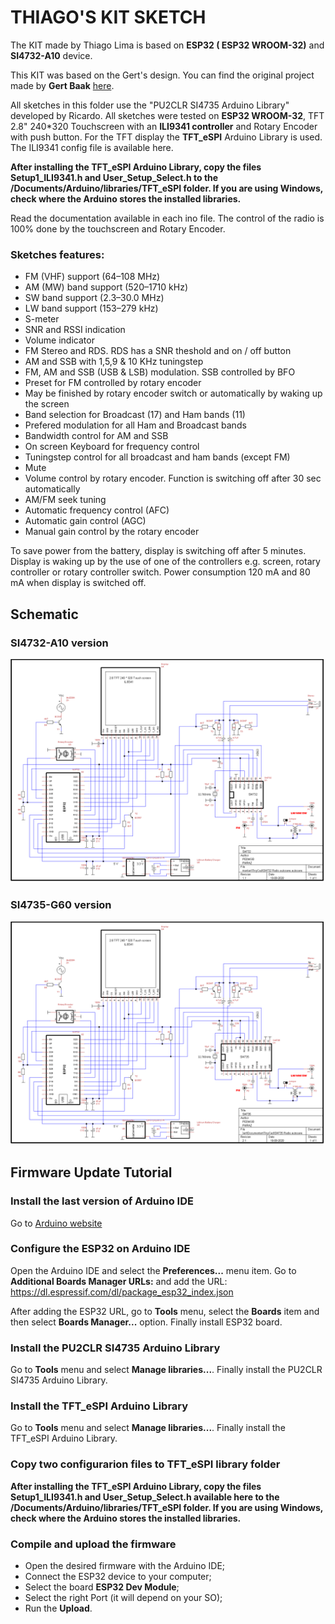 
# THIAGO'S KIT SKETCH

The KIT made by Thiago Lima is based on __ESP32 ( ESP32 WROOM-32)__ and __SI4732-A10__ device. 

This KIT was based on the Gert's design. You can find the original project made by __Gert Baak__ [here](https://github.com/pe0mgb/SI4735-Radio-ESP32-Touchscreen-Arduino?fbclid=IwAR3TQd2j4HxAFvpcGkbXiPuDly8m2OnGclTDiqthnkbqqe2fN1McP2m3WSI).


All sketches in this folder use the "PU2CLR SI4735 Arduino Library" developed by Ricardo.
All sketches were tested on __ESP32 WROOM-32__, TFT 2.8" 240*320 Touchscreen with an __ILI9341 controller__ and Rotary Encoder with push button. For the TFT display the __TFT_eSPI__ Arduino Library is used. The ILI9341 config file is available here.

__After installing the TFT_eSPI Arduino Library, copy the files Setup1_ILI9341.h and User_Setup_Select.h to the /Documents/Arduino/libraries/TFT_eSPI folder. If you are using Windows, check where the Arduino stores the installed libraries.__ 

Read the documentation available in each ino file. The control of the radio is 100% done by the touchscreen and Rotary Encoder.


### Sketches features:

* FM (VHF) support (64–108 MHz)
* AM (MW) band support (520–1710 kHz)
* SW band support (2.3–30.0 MHz)
* LW band support (153–279 kHz)
* S-meter
* SNR and RSSI indication
* Volume indicator
* FM Stereo and RDS. RDS has a SNR theshold and on / off button
* AM and SSB with 1,5,9 & 10 KHz tuningstep
* FM, AM and SSB (USB & LSB) modulation. SSB controlled by BFO
* Preset for FM controlled by rotary encoder 
* May be finished by rotary encoder switch or automatically by waking up the screen 
* Band selection for Broadcast (17) and Ham bands (11)
* Prefered modulation for all Ham and Broadcast bands
* Bandwidth control for AM and SSB
* On screen Keyboard for frequency control
* Tuningstep control for all broadcast and ham bands (except FM) 
* Mute
* Volume control by rotary encoder. Function is switching off after 30 sec automatically
* AM/FM seek tuning
* Automatic frequency control (AFC)
* Automatic gain control (AGC)
* Manual gain control by the rotary encoder
 
To save power from the battery, display is switching off after 5 minutes. 
Display is waking up by the use of one of the controllers e.g. screen, rotary controller or rotary controller switch.  Power consumption 120 mA and 80 mA when display is switched off.


## Schematic 

### SI4732-A10 version 

![SI4732-A10 version](./SI4732_Radio_schematics.png)


### SI4735-G60 version


![SI4732-A10 version](./SI4735_Radio_schematics.png)


## Firmware Update Tutorial


### Install the last version of Arduino IDE

Go to [Arduino website](https://www.arduino.cc/)

### Configure the ESP32 on Arduino IDE 

Open the Arduino IDE and select the __Preferences...__ menu item. 
Go to __Additional Boards Manager URLs:__ and add the URL: https://dl.espressif.com/dl/package_esp32_index.json
 
After adding the ESP32 URL, go to __Tools__ menu, select the __Boards__ item and then select __Boards Manager...__ option. Finally install ESP32 board.


### Install the PU2CLR SI4735 Arduino Library

Go to __Tools__ menu and select __Manage libraries...__. Finally install the PU2CLR SI4735 Arduino Library.


### Install the TFT_eSPI  Arduino Library

Go to __Tools__ menu and select __Manage libraries...__. Finally install the TFT_eSPI Arduino Library.


### Copy two configurarion files to TFT_eSPI library folder

__After installing the TFT_eSPI Arduino Library, copy the files Setup1_ILI9341.h and User_Setup_Select.h available here to the /Documents/Arduino/libraries/TFT_eSPI folder. If you are using Windows, check where the Arduino stores the installed libraries.__ 

### Compile and upload the firmware

* Open the desired firmware with the Arduino IDE;
* Connect the ESP32 device to your computer;
* Select the board __ESP32 Dev Module__;
* Select the right Port (it will depend on your SO);
* Run the __Upload__.

  





